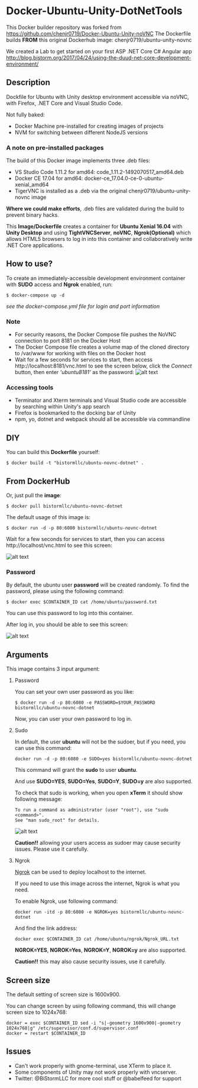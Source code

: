 # Docker-Ubuntu-Unity-DotNetTools

This Docker builder repository was forked from https://github.com/chenjr0719/Docker-Ubuntu-Unity-noVNC
The Dockerfile builds **FROM** this original Dockerhub image: chenjr0719/ubuntu-unity-novnc

We created a Lab to get started on your first ASP .NET Core C# Angular app
http://blog.bistorm.org/2017/04/24/using-the-duud-net-core-development-environment/

## Description
Dockfile for Ubuntu with Unity desktop environment accessible via noVNC, with Firefox, .NET Core and Visual Studio Code. 

Not fully baked: 
* Docker Machine pre-installed for creating images of projects
* NVM for switching between different NodeJS versions

### A note on pre-installed packages 
The build of this Docker image implements three .deb files:
* VS Studio Code 1.11.2 for amd64: code_1.11.2-1492070517_amd64.deb
* Docker CE 17.04 for amd64: docker-ce_17.04.0-ce-0-ubuntu-xenial_amd64
* TigerVNC is installed as a .deb via the original chenjr0719/ubuntu-unity-novnc image

**Where we could make efforts**, .deb files are validated during the build to prevent binary hacks.

This **Image/Dockerfile** creates a container for **Ubuntu Xenial 16.04** with **Unity Desktop** and using **TightVNCServer**, **noVNC**, **Ngrok(Optional)** 
which allows HTML5 browsers to log in into this container and collaboratively write .NET Core applications.


## How to use?

To create an immediately-accessible development environment container with **SUDO** access and **Ngrok** enabled, run:
```
$ docker-compose up -d
```
*see the docker-compose.yml file for login and port information*

### Note
* For security reasons, the Docker Compose file pushes the NoVNC connection to port 8181 on the Docker Host
* The Docker Compose file creates a volume map of the cloned directory to /var/www for working with files on the Docker host
* Wait for a few seconds for services to start, then access http://localhost:8181/vnc.html to see the screen below, 
click the *Connect* button, then enter *'ubuntu8181'* as the password:
![alt text](https://github.com/bistormllc/Docker-Ubuntu-Unity-DotNetTools/raw/master/noVNC.png "vnc.html")

### Accessing tools
* Terminator and Xterm terminals and Visual Studio code are accessible by searching within Unity's app search
* Firefox is bookmarked to the docking bar of Unity
* npm, yo, dotnet and webpack should all be accessible via commandline

## DIY
You can build this **Dockerfile** yourself:

```
$ docker build -t "bistormllc/ubuntu-novnc-dotnet" .
```

## From DockerHub
Or, just pull the **image**:

```
$ docker pull bistormllc/ubuntu-novnc-dotnet
```

The default usage of this image is:

```
$ docker run -d -p 80:6080 bistormllc/ubuntu-novnc-dotnet
```

Wait for a few seconds for services to start, then you can access http://localhost/vnc.html to see this screen:

![alt text](https://github.com/bistormllc/Docker-Ubuntu-Unity-DotNetTools/raw/master/noVNC.png "vnc.html")


### Password

By default, the ubuntu user **password** will be created randomly. To find the password, please using the following command:

```
$ docker exec $CONTAINER_ID cat /home/ubuntu/password.txt
```

You can use this password to log into this container.

After log in, you should be able to see this screen:

![alt text](https://github.com/bistormllc/Docker-Ubuntu-Unity-DotNetTools/raw/master/desktop.png "Unity desktop")


## Arguments

This image contains 3 input argument:

1. Password

   You can set your own user password as you like:
   ```
   $ docker run -d -p 80:6080 -e PASSWORD=$YOUR_PASSWORD bistormllc/ubuntu-novnc-dotnet
   ```
   Now, you can user your own password to log in.

2. Sudo

   In default, the user **ubuntu** will not be the sudoer, but if you need, you can use this command:
   ```
   docker run -d -p 80:6080 -e SUDO=yes bistormllc/ubuntu-novnc-dotnet
   ```

   This command will grant the **sudo** to user **ubuntu**.

   And use **SUDO=YES**, **SUDO=Yes**, **SUDO=Y**, **SUDO=y** are also supported.

   To check that sudo is working, when you open **xTerm** it should show following message:
   ```
   To run a command as administrator (user "root"), use "sudo <command>".
   See "man sudo_root" for details.
   ```

   ![alt text](https://github.com/bistormllc/Docker-Ubuntu-Unity-DotNetTools/raw/master/sudo.png "sudo")

   **Caution!!** allowing your users access as sudoer may cause security issues.  Please use it carefully.

3. Ngrok

   [Ngrok](https://ngrok.com/) can be used to deploy localhost to the internet.

   If you need to use this image across the internet, Ngrok is what you need.

   To enable Ngrok, use following command:

   ```
   docker run -itd -p 80:6080 -e NGROK=yes bistormllc/ubuntu-novnc-dotnet
   ```

   And find the link address:

   ```
   docker exec $CONTAINER_ID cat /home/ubuntu/ngrok/Ngrok_URL.txt
   ```

   **NGROK=YES**, **NGROK=Yes**, **NGROK=Y**, **NGROK=y** are also supported.

   **Caution!!** this may also cause security issues, use it carefully.


## Screen size

The default setting of screen size is 1600x900.

You can change screen by using following command, this will change screen size to 1024x768:

```
docker = exec $CONTAINER_ID sed -i "s|-geometry 1600x900|-geometry 1024x768|g" /etc/supervisor/conf.d/supervisor.conf
docker = restart $CONTAINER_ID
```


## Issues

* Can't work properly with gnome-terminal, use XTerm to place it.
* Some components of Unity may not work properly with vncserver.
* Twitter: @BiStormLLC for more cool stuff or @babelfeed for support 

